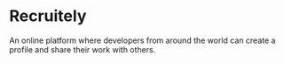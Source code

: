 # Recruitely
An online platform where developers from around the world can create a profile and share their work with others.
